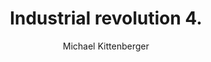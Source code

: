 ---
layout: post
title: Industrial revolution 4.
author: Michael Kittenberger
stylesheet: post.css
---